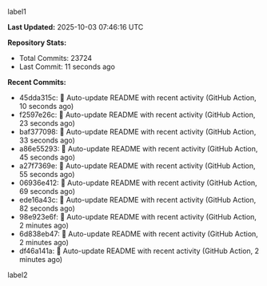 
label1 
<!-- ACTIVITY_START -->
**Last Updated:** 2025-10-03 07:46:16 UTC

**Repository Stats:**
- Total Commits: 23724
- Last Commit: 11 seconds ago

**Recent Commits:**
- 45dda315c: 🤖 Auto-update README with recent activity (GitHub Action, 10 seconds ago)
- f2597e26c: 🤖 Auto-update README with recent activity (GitHub Action, 23 seconds ago)
- baf377098: 🤖 Auto-update README with recent activity (GitHub Action, 33 seconds ago)
- a86e55293: 🤖 Auto-update README with recent activity (GitHub Action, 45 seconds ago)
- a27f7369e: 🤖 Auto-update README with recent activity (GitHub Action, 55 seconds ago)
- 06936e412: 🤖 Auto-update README with recent activity (GitHub Action, 69 seconds ago)
- ede16a43c: 🤖 Auto-update README with recent activity (GitHub Action, 82 seconds ago)
- 98e923e6f: 🤖 Auto-update README with recent activity (GitHub Action, 2 minutes ago)
- 6d838eb47: 🤖 Auto-update README with recent activity (GitHub Action, 2 minutes ago)
- df46a141a: 🤖 Auto-update README with recent activity (GitHub Action, 2 minutes ago)
<!-- ACTIVITY_END -->

label2
